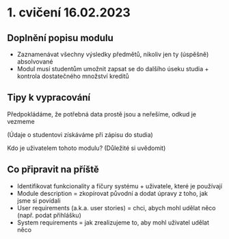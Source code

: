 # 1. cvičení 16.02.2023

## Doplnění popisu modulu

- Zaznamenávat všechny výsledky předmětů, nikoliv jen ty (úspěšně) absolvované
- Modul musí studentům umožnit zapsat se do dalšího úseku studia + kontrola dostatečného množství kreditů

## Tipy k vypracování

Předpokládáme, že potřebná data prostě jsou a neřešíme, odkud je vezmeme

(Údaje o studentovi získáváme při zápisu do studia)

Kdo je uživatelem tohoto modulu? (Důležité si uvědomit)

## Co připravit na příště

- Identifikovat funkcionality a fíčury systému + uživatele, které je používají
- Module description = zkopírovat původní a dodat úpravy z toho, jak jsme si povídali
- User requirements (a.k.a. user stories) = chci, abych mohl udělat něco (např. podat přihlášku)
- System requirements = jak zrealizujeme to, aby mohl uživatel udělat něco
